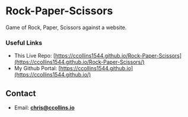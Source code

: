 # Rock-Paper-Scissors

Game of Rock, Paper, Scissors against a website.

### Useful Links
* This Live Repo: [https://ccollins1544.github.io/Rock-Paper-Scissors](https://ccollins1544.github.io/Rock-Paper-Scissors/)
* My Github Portal: [https://ccollins1544.github.io](https://ccollins1544.github.io/)

## Contact
* Email: **chris@ccollins.io**
